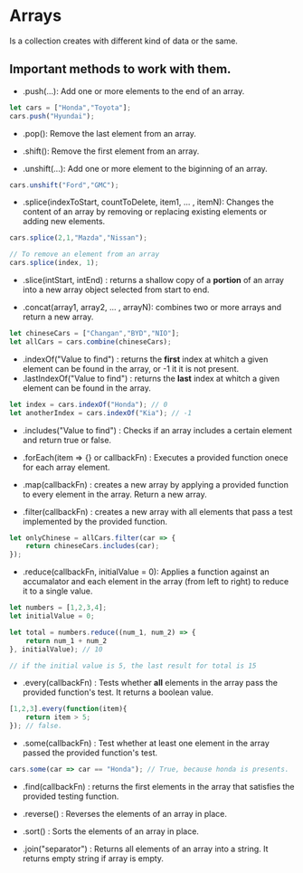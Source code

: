 # Arrays

Is a collection creates with different kind of data or the same.

## Important methods to work with them.

- .push(...): Add one or more elements to the end of an array.

```javascript
let cars = ["Honda","Toyota"];
cars.push("Hyundai");
```

- .pop(): Remove the last element from an array.

- .shift(): Remove the first element from an array.

- .unshift(...): Add one or more element to the biginning of an array.

```javascript
cars.unshift("Ford","GMC");
```

- .splice(indexToStart, countToDelete, item1, ... , itemN): Changes the content of an array by removing or replacing existing elements or adding new elements.

```javascript
cars.splice(2,1,"Mazda","Nissan");

// To remove an element from an array
cars.splice(index, 1);
```

- .slice(intStart, intEnd) : returns a shallow copy of a **portion** of an array into a new array object selected from start to end. 

- .concat(array1, array2, ... , arrayN): combines two or more arrays and return a new array.

```js
let chineseCars = ["Changan","BYD","NIO"];
let allCars = cars.combine(chineseCars);
```

- .indexOf("Value to find") : returns the **first** index at whitch a given element can be found in the array, or -1 it it is not present.
- .lastIndexOf("Value to find") : returns the **last** index at whitch a given element can be found in the array.

```js
let index = cars.indexOf("Honda"); // 0
let anotherIndex = cars.indexOf("Kia"); // -1
```

- .includes("Value to find") : Checks if an array includes a certain element and return true or false.

- .forEach(item => {} or callbackFn) : Executes a provided function onece for each array element.

- .map(callbackFn) : creates a new array by applying a provided function to every element in the array. Return a new array. 

- .filter(callbackFn) : creates a new array with all elements that pass a test implemented by the provided function. 

```js
let onlyChinese = allCars.filter(car => {
    return chineseCars.includes(car);
});
```

- .reduce(callbackFn, initialValue = 0): Applies a function against an accumalator and each element in the array (from left to right) to reduce it to a single value.

```js
let numbers = [1,2,3,4];
let initialValue = 0;

let total = numbers.reduce((num_1, num_2) => {
    return num_1 + num_2
}, initialValue); // 10

// if the initial value is 5, the last result for total is 15
```

- .every(callbackFn) : Tests whether **all** elements in the array pass the provided function's test. It returns a boolean value.

```js
[1,2,3].every(function(item){
    return item > 5;
}); // false.
```

- .some(callbackFn) : Test whether at least one element in the array passed the provided function's test. 

```js
cars.some(car => car == "Honda"); // True, because honda is presents. 
```

- .find(callbackFn) : returns the first elements in the array that satisfies the provided testing function. 

- .reverse() : Reverses the elements of an array in place.

- .sort() : Sorts the elements of an array in place. 

- .join("separator") : Returns all elements of an array into a string. It returns empty string if array is empty.

